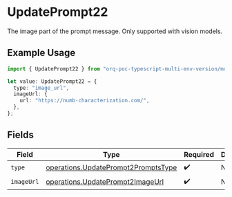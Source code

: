 # UpdatePrompt22

The image part of the prompt message. Only supported with vision models.

## Example Usage

```typescript
import { UpdatePrompt22 } from "orq-poc-typescript-multi-env-version/models/operations";

let value: UpdatePrompt22 = {
  type: "image_url",
  imageUrl: {
    url: "https://numb-characterization.com/",
  },
};
```

## Fields

| Field                                                                                      | Type                                                                                       | Required                                                                                   | Description                                                                                |
| ------------------------------------------------------------------------------------------ | ------------------------------------------------------------------------------------------ | ------------------------------------------------------------------------------------------ | ------------------------------------------------------------------------------------------ |
| `type`                                                                                     | [operations.UpdatePrompt2PromptsType](../../models/operations/updateprompt2promptstype.md) | :heavy_check_mark:                                                                         | N/A                                                                                        |
| `imageUrl`                                                                                 | [operations.UpdatePrompt2ImageUrl](../../models/operations/updateprompt2imageurl.md)       | :heavy_check_mark:                                                                         | N/A                                                                                        |